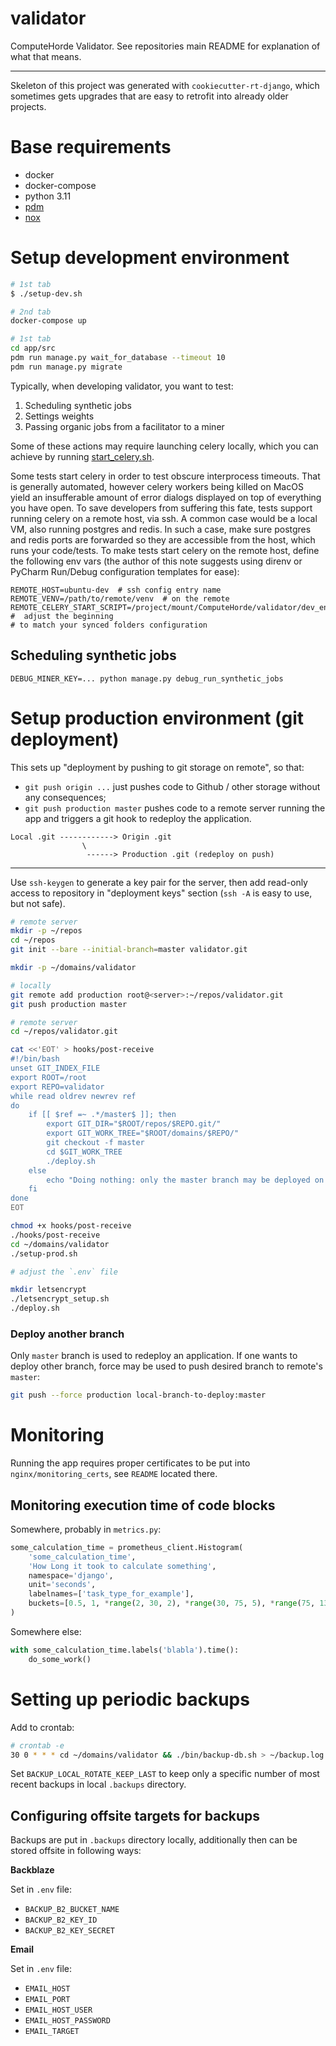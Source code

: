 # validator

ComputeHorde Validator. See repositories main README for explanation of what that means.

- - -

Skeleton of this project was generated with `cookiecutter-rt-django`, which sometimes gets upgrades that are easy to retrofit into already older projects.

# Base requirements

- docker
- docker-compose
- python 3.11
- [pdm](https://pdm-project.org)
- [nox](https://nox.thea.codes)

# Setup development environment

```sh
# 1st tab
$ ./setup-dev.sh
```

```sh
# 2nd tab
docker-compose up
```

```sh
# 1st tab
cd app/src
pdm run manage.py wait_for_database --timeout 10
pdm run manage.py migrate
```

Typically, when developing validator, you want to test:

1. Scheduling synthetic jobs
2. Settings weights
3. Passing organic jobs from a facilitator to a miner

Some of these actions may require launching celery locally, which you can achieve by running [start_celery.sh](dev_env_setup%2Fstart_celery.sh).

Some tests start celery in order to test obscure interprocess timeouts. That is generally automated, however celery 
workers being killed on MacOS yield an insufferable amount of error dialogs displayed on top of everything you have 
open. To save developers from suffering this fate, tests support running celery on a remote host, via ssh. A common case
would be a local VM, also running postgres and redis. In such a case, make sure postgres and redis ports are forwarded
so they are accessible from the host, which runs your code/tests. To make tests start celery on the remote host, define
the following env vars (the author of this note suggests using direnv or PyCharm Run/Debug configuration templates for
ease):

```shell
REMOTE_HOST=ubuntu-dev  # ssh config entry name
REMOTE_VENV=/path/to/remote/venv  # on the remote
REMOTE_CELERY_START_SCRIPT=/project/mount/ComputeHorde/validator/dev_env_setup/start_celery.sh  #  adjust the beginning
# to match your synced folders configuration
```

## Scheduling synthetic jobs

```shell
DEBUG_MINER_KEY=... python manage.py debug_run_synthetic_jobs
```

# Setup production environment (git deployment)

This sets up "deployment by pushing to git storage on remote", so that:

- `git push origin ...` just pushes code to Github / other storage without any consequences;
- `git push production master` pushes code to a remote server running the app and triggers a git hook to redeploy the application.

```
Local .git ------------> Origin .git
                \
                 ------> Production .git (redeploy on push)
```

- - -

Use `ssh-keygen` to generate a key pair for the server, then add read-only access to repository in "deployment keys" section (`ssh -A` is easy to use, but not safe).

```sh
# remote server
mkdir -p ~/repos
cd ~/repos
git init --bare --initial-branch=master validator.git

mkdir -p ~/domains/validator
```

```sh
# locally
git remote add production root@<server>:~/repos/validator.git
git push production master
```

```sh
# remote server
cd ~/repos/validator.git

cat <<'EOT' > hooks/post-receive
#!/bin/bash
unset GIT_INDEX_FILE
export ROOT=/root
export REPO=validator
while read oldrev newrev ref
do
    if [[ $ref =~ .*/master$ ]]; then
        export GIT_DIR="$ROOT/repos/$REPO.git/"
        export GIT_WORK_TREE="$ROOT/domains/$REPO/"
        git checkout -f master
        cd $GIT_WORK_TREE
        ./deploy.sh
    else
        echo "Doing nothing: only the master branch may be deployed on this server."
    fi
done
EOT

chmod +x hooks/post-receive
./hooks/post-receive
cd ~/domains/validator
./setup-prod.sh

# adjust the `.env` file

mkdir letsencrypt
./letsencrypt_setup.sh
./deploy.sh
```

### Deploy another branch

Only `master` branch is used to redeploy an application.
If one wants to deploy other branch, force may be used to push desired branch to remote's `master`:

```sh
git push --force production local-branch-to-deploy:master
```

# Monitoring

Running the app requires proper certificates to be put into `nginx/monitoring_certs`, see `README` located there.

## Monitoring execution time of code blocks

Somewhere, probably in `metrics.py`:

```python
some_calculation_time = prometheus_client.Histogram(
    'some_calculation_time',
    'How Long it took to calculate something',
    namespace='django',
    unit='seconds',
    labelnames=['task_type_for_example'],
    buckets=[0.5, 1, *range(2, 30, 2), *range(30, 75, 5), *range(75, 135, 15)]
)
```

Somewhere else:

```python
with some_calculation_time.labels('blabla').time():
    do_some_work()
```

# Setting up periodic backups

Add to crontab:

```sh
# crontab -e
30 0 * * * cd ~/domains/validator && ./bin/backup-db.sh > ~/backup.log 2>&1
```

Set `BACKUP_LOCAL_ROTATE_KEEP_LAST` to keep only a specific number of most recent backups in local `.backups` directory.

## Configuring offsite targets for backups

Backups are put in `.backups` directory locally, additionally then can be stored offsite in following ways:

**Backblaze**

Set in `.env` file:

- `BACKUP_B2_BUCKET_NAME`
- `BACKUP_B2_KEY_ID`
- `BACKUP_B2_KEY_SECRET`

**Email**

Set in `.env` file:

- `EMAIL_HOST`
- `EMAIL_PORT`
- `EMAIL_HOST_USER`
- `EMAIL_HOST_PASSWORD`
- `EMAIL_TARGET`
